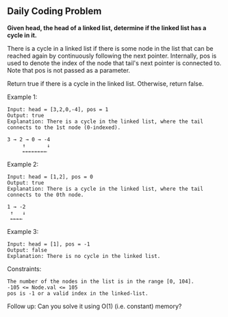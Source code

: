 ## Daily Coding Problem

**Given head, the head of a linked list, determine if the linked list has a cycle in it.**

There is a cycle in a linked list if there is some node in the list that can be reached again by continuously following the next pointer. 
Internally, pos is used to denote the index of the node that tail's next pointer is connected to. 
Note that pos is not passed as a parameter.

Return true if there is a cycle in the linked list. Otherwise, return false.

Example 1:
```
Input: head = [3,2,0,-4], pos = 1
Output: true
Explanation: There is a cycle in the linked list, where the tail connects to the 1st node (0-indexed).

3 → 2 → 0 → -4
     ↑       ↓
     ←←←←←←←←
```

Example 2:
```
Input: head = [1,2], pos = 0
Output: true
Explanation: There is a cycle in the linked list, where the tail connects to the 0th node.

1 → -2
 ↑   ↓
 ←←←←
```

Example 3:
```
Input: head = [1], pos = -1
Output: false
Explanation: There is no cycle in the linked list.
```

Constraints:
```
The number of the nodes in the list is in the range [0, 104].
-105 <= Node.val <= 105
pos is -1 or a valid index in the linked-list.
```

Follow up: Can you solve it using O(1) (i.e. constant) memory?